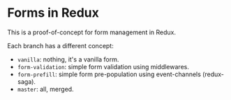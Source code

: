 # Forms in Redux

This is a proof-of-concept for form management in Redux.

Each branch has a different concept:

 * ```vanilla```: nothing, it's a vanilla form.
 * ```form-validation```: simple form validation using middlewares.
 * ```form-prefill```: simple form pre-population using event-channels (redux-saga).
 * ```master```: all, merged.

